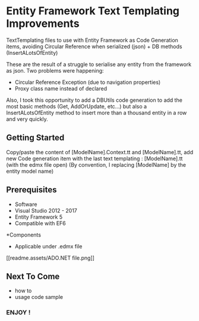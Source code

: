 # Entity Framework Text Templating Improvements

TextTemplating files to use with Entity Framework as Code Generation items, avoiding Circular Reference when serialized (json) + DB methods (InsertALotsOfEntity)

These are the result of a struggle to serialise any entity from the framework as json.
Two problems were happening:
* Circular Reference Exception (due to navigation properties)
* Proxy class name instead of declared

Also, I took this opportunity to add a DBUtils code generation to add the most basic methods (Get, AddOrUpdate, etc...) but also a InsertALotsOfEntity method to insert more than a thousand entity in a row and very quickly.

## Getting Started

Copy/paste the content of [ModelName].Context.tt and [ModelName].tt, add new Code generation item with the last text templating : [ModelName].tt (with the edmx file open)
(By convention, I replacing [ModelName] by the entity model name)

## Prerequisites

* Software
 * Visual Studio 2012 - 2017
 * Entity Framework 5
 * Compatible with EF6

*Components
 * Applicable under .edmx file

[[readme.assets/ADO.NET file.png]]


## Next To Come
* how to
* usage code sample

### ENJOY !